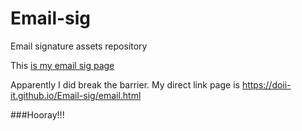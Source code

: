# Email-sig
Email signature assets repository

This [is my email sig page](email.html "Email signature page") 


Apparently I did break the barrier. My direct link page is https://doii-it.github.io/Email-sig/email.html


###Hooray!!!
